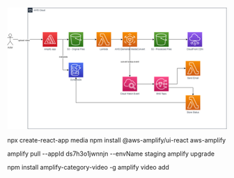 ![Architecture diagram](architecture.drawio.png?raw=true "Title")

npx create-react-app media
npm install @aws-amplify/ui-react aws-amplify

amplify pull --appId ds7h3o1jwnnjn --envName staging
amplify upgrade

npm install amplify-category-video -g
amplify video add